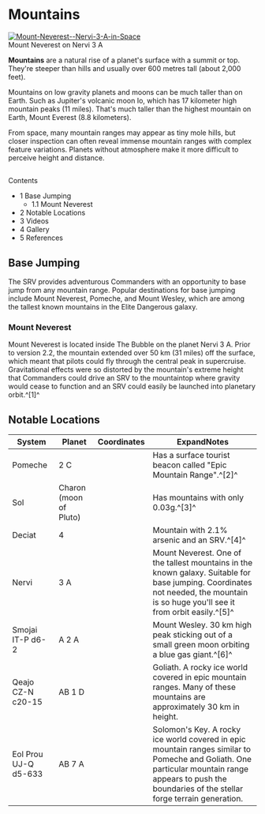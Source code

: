 # Mountains
[![Mount-Neverest--Nervi-3-A-in-Space](https://static.wikia.nocookie.net/elite-dangerous/images/f/f8/Mount-Neverest--Nervi-3-A-in-Space.png/revision/latest/scale-to-width-down/300?cb=20181118032505)](https://static.wikia.nocookie.net/elite-dangerous/images/f/f8/Mount-Neverest--Nervi-3-A-in-Space.png/revision/latest?cb=20181118032505) 	 		 			 		 		 		 			
Mount Neverest on Nervi 3 A
 		 	 

**Mountains** are a natural rise of a planet's surface with a summit or top. They're steeper than hills and usually over 600 metres tall (about 2,000 feet).   

Mountains on low gravity planets and moons can be much taller than on Earth. Such as Jupiter's volcanic moon Io, which has 17 kilometer high mountain peaks (11 miles). That's much taller than the highest mountain on Earth, Mount Everest (8.8 kilometers).  

From space, many mountain ranges may appear as tiny mole hills, but closer inspection can often reveal immense mountain ranges with complex feature variations. Planets without atmosphere make it more difficult to perceive height and distance.

## 

Contents

- 1 Base Jumping
    - 1.1 Mount Neverest
- 2 Notable Locations
- 3 Videos
- 4 Gallery
- 5 References

## Base Jumping

The SRV provides adventurous Commanders with an opportunity to base jump from any mountain range. Popular destinations for base jumping include Mount Neverest, Pomeche, and Mount Wesley, which are among the tallest known mountains in the Elite Dangerous galaxy. 

### Mount Neverest

Mount Neverest is located inside The Bubble on the planet Nervi 3 A. Prior to version 2.2, the mountain extended over 50 km (31 miles) off the surface, which meant that pilots could fly through the central peak in supercruise. Gravitational effects were so distorted by the mountain's extreme height that Commanders could drive an SRV to the mountaintop where gravity would cease to function and an SRV could easily be launched into planetary orbit.^[1]^

## Notable Locations

| System | Planet | Coordinates | ExpandNotes |
| --- | --- | --- | --- |
| Pomeche | 2 C |  | Has a surface tourist beacon called "Epic Mountain Range".^[2]^ |
| Sol | Charon (moon of Pluto) |  | Has mountains with only 0.03g.^[3]^ |
| Deciat | 4 |  | Mountain with 2.1% arsenic and an SRV.^[4]^ |
| Nervi | 3 A |  | Mount Neverest. One of the tallest mountains in the known galaxy. Suitable for base jumping. Coordinates not needed, the mountain is so huge you'll see it from orbit easily.^[5]^ |
| Smojai IT-P d6-2 | A 2 A |  | Mount Wesley. 30 km high peak sticking out of a small green moon orbiting a blue gas giant.^[6]^ |
| Qeajo CZ-N c20-15 | AB 1 D |  | Goliath. A rocky ice world covered in epic mountain ranges. Many of these mountains are approximately 30 km in height. |
| Eol Prou UJ-Q d5-633 | AB 7 A |  | Solomon's Key. A rocky ice world covered in epic mountain ranges similar to Pomeche and Goliath. One particular mountain range appears to push the boundaries of the stellar forge terrain generation. |